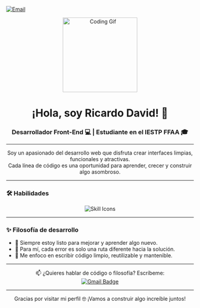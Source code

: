 
[![Email](https://img.shields.io/badge/Gmail-D14836?logo=gmail&logoColor=white)](mailto:pomabamba2001@gmail.com)

<p align="center">
  <img src="https://media.giphy.com/media/qgQUggAC3Pfv687qPC/giphy.gif" width="200" alt="Coding Gif" />
</p>

<h1 align="center">¡Hola, soy Ricardo David! 👋</h1>

<h3 align="center">Desarrollador Front-End 💻 | Estudiante en el IESTP FFAA 🎓</h3>

---

<p align="center">
  Soy un apasionado del desarrollo web que disfruta crear interfaces limpias, funcionales y atractivas.<br>
  Cada línea de código es una oportunidad para aprender, crecer y construir algo asombroso.
</p>

---

### 🛠️ Habilidades

<p align="center">
  <img src="https://skillicons.dev/icons?i=html,css,js,git,github,figma,vscode" alt="Skill Icons" />
</p>

---

### ✨ Filosofía de desarrollo

- 🚀 Siempre estoy listo para mejorar y aprender algo nuevo.
- 🤝 Para mí, cada error es solo una ruta diferente hacia la solución.
- 🎯 Me enfoco en escribir código limpio, reutilizable y mantenible.

---

<p align="center">
  📫 ¿Quieres hablar de código o filosofía? Escríbeme:  
  <br>
  <a href="mailto:pomabamba2001@gmail.com">
    <img src="https://img.shields.io/badge/Gmail-D14836?style=for-the-badge&logo=gmail&logoColor=white" alt="Gmail Badge"/>
  </a>
</p>

---

<p align="center">
  Gracias por visitar mi perfil 🤓 ¡Vamos a construir algo increíble juntos!
</p>
